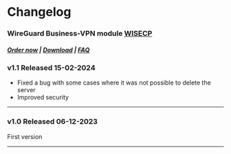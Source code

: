 # Changelog

### WireGuard Business-VPN module **[WISECP](https://puqcloud.com/link.php?id=78)** 

##### [Order now](https://puqcloud.com/index.php?rp=/store/wisecp-module-wireguard-business-vpn) | [Download](https://download.puqcloud.com/WISECP/Product/PUQ_WISECP-WireGuard-Business-VPN/) | [FAQ](https://faq.puqcloud.com/)

### v1.1 Released 15-02-2024

 - Fixed a bug with some cases where it was not possible to delete the server
 - Improved security

- - - - -

### v1.0 Released 06-12-2023

First version

- - - - -
